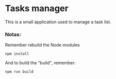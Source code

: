 #  Tasks manager

This is a small application used to manage a task list.

### Notas:
Remember rebuild the Node modules
```
npm install
```
And to build the "build", remember:
````
npm run build
````
